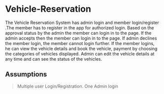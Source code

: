 # Vehicle-Reservation

The Vehicle Reservation System has admin login and member login/register .The member has to register in the app for authorized login. Based on the approval status by the admin the member can login in to the page. If the admin accepts then the member can login in to the page. If admin declines the member login, the member cannot login further. If the member logins, he can view the vehicle details and book the vehicle, payment by choosing the categories of vehicles displayed. Admin can edit the vehicle details at any time and can see the status of the vehicles.

## Assumptions
>Multiple user Login/Registration.
>One Admin login
